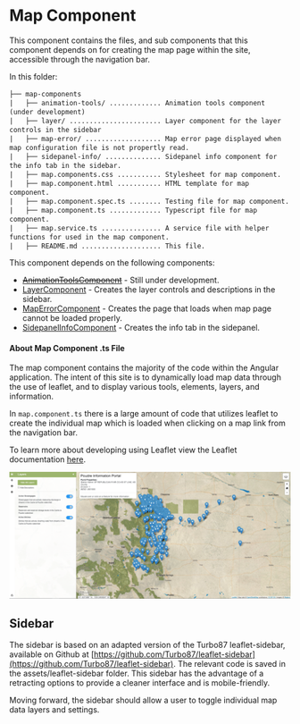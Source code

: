 # Map Component

This component contains the files, and sub components that this component depends on for creating the map page within the site, accessible through the navigation bar. 

In this folder:

```
├── map-components
|   ├── animation-tools/ ............. Animation tools component (under development)
|   ├── layer/ ....................... Layer component for the layer controls in the sidebar
|   ├── map-error/ ................... Map error page displayed when map configuration file is not propertly read.
|   ├── sidepanel-info/ .............. Sidepanel info component for the info tab in the sidebar.
|   ├── map.components.css ........... Stylesheet for map component.
|   ├── map.component.html ........... HTML template for map component.
|   ├── map.component.spec.ts ........ Testing file for map component.
|   ├── map.component.ts ............. Typescript file for map component.
|   ├── map.service.ts ............... A service file with helper functions for used in the map component.
|   ├── README.md .................... This file.
```



This component depends on the following components:

* ~~[AnimationToolsComponent](animation-tools/README.md)~~ - Still under development.
* [LayerComponent](layer/README.md) - Creates the layer controls and descriptions in the sidebar.
* [MapErrorComponent](map-error/README.md) - Creates the page that loads when map page cannot be loaded properly.
* [SidepanelInfoComponent](sidepanel-info/README.md) - Creates the info tab in the sidepanel.

#### About Map Component .ts File ####

The map component contains the majority of the code within the Angular application. The intent of this site is to dynamically load map data through the use of leaflet, and to display various tools, elements, layers, and information. 

In `map.component.ts` there is a large amount of code that utilizes leaflet to create the individual map which is loaded when clicking on a map link from the navigation bar.

To learn more about developing using Leaflet view the Leaflet documentation [here](<https://leafletjs.com/reference-1.5.0.html>).

![map](../../../../doc/images/map.png)

## Sidebar

The sidebar is based on an adapted version of the Turbo87 leaflet-sidebar, available on Github at [https://github.com/Turbo87/leaflet-sidebar](https://github.com/Turbo87/leaflet-sidebar).  The relevant code is saved in the assets/leaflet-sidebar folder.  This sidebar has the advantage of a retracting options to provide a cleaner interface and is mobile-friendly.

Moving forward, the sidebar should allow a user to toggle individual map data layers and settings.
